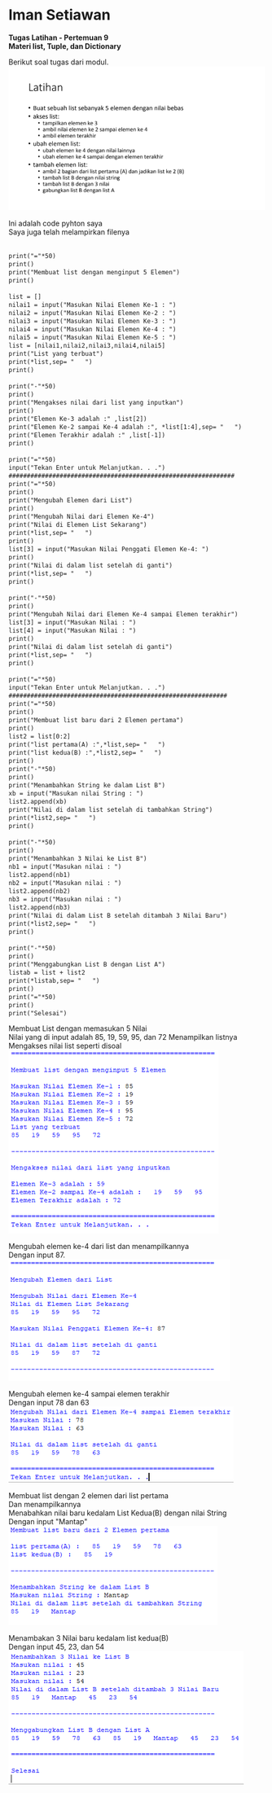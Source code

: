 # Iman Setiawan

**Tugas Latihan - Pertemuan 9**\
**Materi list, Tuple, dan Dictionary**

Berikut soal tugas dari modul.\
![screenshot output](screenshot/soaltugas.png)

Ini adalah code pyhton saya\
Saya juga telah melampirkan filenya
~~~

print("="*50)
print()
print("Membuat list dengan menginput 5 Elemen")
print()

list = []
nilai1 = input("Masukan Nilai Elemen Ke-1 : ")
nilai2 = input("Masukan Nilai Elemen Ke-2 : ")
nilai3 = input("Masukan Nilai Elemen Ke-3 : ")
nilai4 = input("Masukan Nilai Elemen Ke-4 : ")
nilai5 = input("Masukan Nilai Elemen Ke-5 : ")
list = [nilai1,nilai2,nilai3,nilai4,nilai5]
print("List yang terbuat")
print(*list,sep= "   ")
print()

print("-"*50)
print()
print("Mengakses nilai dari list yang inputkan")
print()
print("Elemen Ke-3 adalah :" ,list[2])
print("Elemen Ke-2 sampai Ke-4 adalah :", *list[1:4],sep= "   ")
print("Elemen Terakhir adalah :" ,list[-1])
print()

print("="*50)
input("Tekan Enter untuk Melanjutkan. . .")
##############################################################
print("="*50)
print()
print("Mengubah Elemen dari List")
print()
print("Mengubah Nilai dari Elemen Ke-4")
print("Nilai di Elemen List Sekarang")
print(*list,sep= "   ")
print()
list[3] = input("Masukan Nilai Penggati Elemen Ke-4: ")
print()
print("Nilai di dalam list setelah di ganti")
print(*list,sep= "   ")
print()

print("-"*50)
print()
print("Mengubah Nilai dari Elemen Ke-4 sampai Elemen terakhir")
list[3] = input("Masukan Nilai : ")
list[4] = input("Masukan Nilai : ")
print()
print("Nilai di dalam list setelah di ganti")
print(*list,sep= "   ")
print()

print("="*50)
input("Tekan Enter untuk Melanjutkan. . .")
############################################################
print("="*50)
print()
print("Membuat list baru dari 2 Elemen pertama")
print()
list2 = list[0:2]
print("list pertama(A) :",*list,sep= "   ")
print("list kedua(B) :",*list2,sep= "   ")
print()
print("-"*50)
print()
print("Menambahkan String ke dalam List B")
xb = input("Masukan nilai String : ")
list2.append(xb)
print("Nilai di dalam list setelah di tambahkan String")
print(*list2,sep= "   ")
print()

print("-"*50)
print()
print("Menambahkan 3 Nilai ke List B")
nb1 = input("Masukan nilai : ")
list2.append(nb1)
nb2 = input("Masukan nilai : ")
list2.append(nb2)
nb3 = input("Masukan nilai : ")
list2.append(nb3)
print("Nilai di dalam List B setelah ditambah 3 Nilai Baru")
print(*list2,sep= "   ")
print()

print("-"*50)
print()
print("Menggabungkan List B dengan List A")
listab = list + list2
print(*listab,sep= "   ")
print()
print("="*50)
print()
print("Selesai")

~~~

Membuat List dengan memasukan 5 Nilai\
Nilai yang di input adalah 85, 19, 59, 95, dan 72
Menampilkan listnya\
Mengakses nilai list seperti disoal\
![screenshot output](screenshot/ss1.png)



Mengubah elemen ke-4 dari list dan menampilkannya\
Dengan input 87.\
![screenshot output](screenshot/ss2.png)



Mengubah elemen ke-4 sampai elemen terakhir\
Dengan input 78 dan 63\
![screenshot output](screenshot/ss3.png)



Membuat list dengan 2 elemen dari list pertama\
Dan menampilkannya\
Menabahkan nilai baru kedalam List Kedua(B) dengan nilai String\
Dengan input "Mantap"\
![screenshot output](screenshot/ss4.png)



Menambakan 3 Nilai baru kedalam list kedua(B)\
Dengan input 45, 23, dan 54\
![screenshot output](screenshot/ss5.png)


